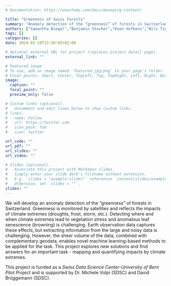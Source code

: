 ```yaml
---
# Documentation: https://wowchemy.com/docs/managing-content/

title: "Greenness of Swiss Forests"
summary: "Anomaly detection of the “greenness” of forests in Switzerland."
authors: ["Samantha Biegel","Benjamin Stocker","Koen Hufkens","Nils Tinner"]
tags: []
categories: []
date: 2024-02-19T13:50:03+02:00

# Optional external URL for project (replaces project detail page).
external_link: ""

# Featured image
# To use, add an image named `featured.jpg/png` to your page's folder.
# Focal points: Smart, Center, TopLeft, Top, TopRight, Left, Right, BottomLeft, Bottom, BottomRight.
image:
  caption: ""
  focal_point: ""
  preview_only: false

# Custom links (optional).
#   Uncomment and edit lines below to show custom links.
# links:
# - name: Follow
#   url: https://twitter.com
#   icon_pack: fab
#   icon: twitter

url_code: ""
url_pdf: ""
url_slides: ""
url_video: ""

# Slides (optional).
#   Associate this project with Markdown slides.
#   Simply enter your slide deck's filename without extension.
#   E.g. `slides = "example-slides"` references `content/slides/example-slides.md`.
#   Otherwise, set `slides = ""`.
slides: ""
---
```


We will develop an anomaly detection of the “greenness” of forests in Switzerland. Greenness is monitored by satellites and reflects the impacts of climate extremes (droughts, frost, storm, etc.). Detecting where and when climate extremes lead to vegetation stress and anomalous leaf senescence (browning) is challenging. Earth observation data captures these effects, but extracting information from the large and noisy data is challenging. However, the sheer volume of the data, combined with complementary geodata, enables novel machine learning-based methods to be applied for the task. This project explores new solutions and find answers for an important task - mapping and quantifying impacts by climate extremes.  

This project is funded as a *Swiss Data Science Center-University of Bern Pilot Project* and is supported by Dr. Michele Volpi (SDSC) and David Brüggemann (SDSC).
